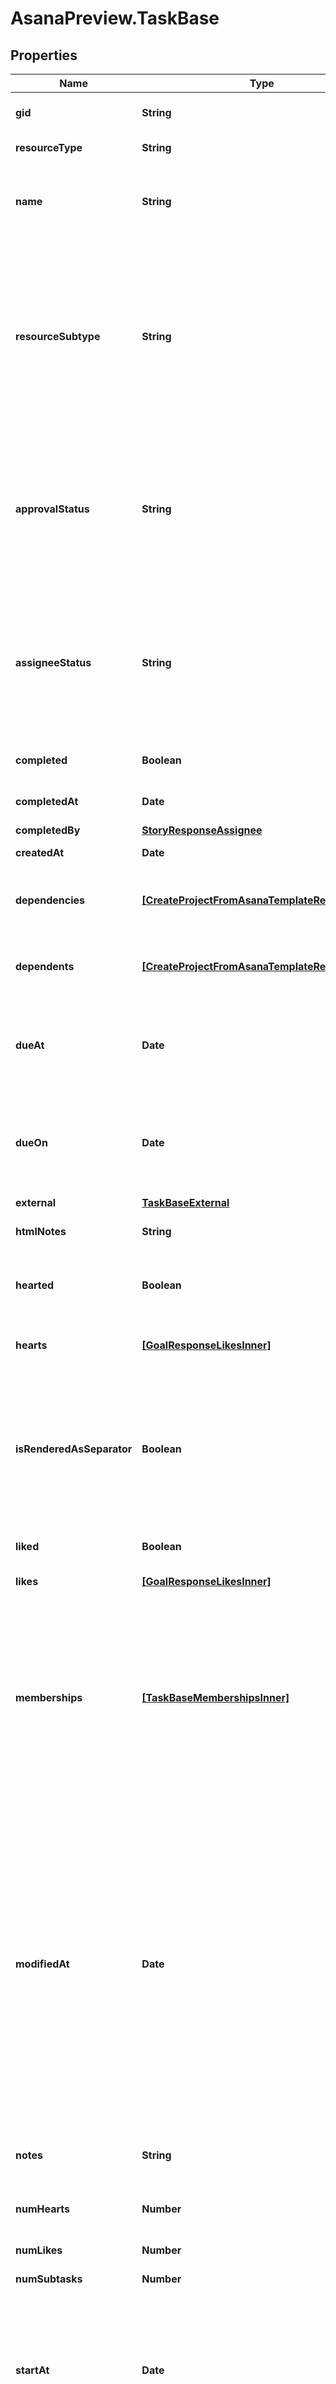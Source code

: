 # AsanaPreview.TaskBase

## Properties

Name | Type | Description | Notes
------------ | ------------- | ------------- | -------------
**gid** | **String** | Globally unique identifier of the resource, as a string. | [optional] [readonly] 
**resourceType** | **String** | The base type of this resource. | [optional] [readonly] 
**name** | **String** | Name of the task. This is generally a short sentence fragment that fits on a line in the UI for maximum readability. However, it can be longer. | [optional] 
**resourceSubtype** | **String** | The subtype of this resource. Different subtypes retain many of the same fields and behavior, but may render differently in Asana or represent resources with different semantic meaning. The resource_subtype &#x60;milestone&#x60; represent a single moment in time. This means tasks with this subtype cannot have a start_date. | [optional] 
**approvalStatus** | **String** | *Conditional* Reflects the approval status of this task. This field is kept in sync with &#x60;completed&#x60;, meaning &#x60;pending&#x60; translates to false while &#x60;approved&#x60;, &#x60;rejected&#x60;, and &#x60;changes_requested&#x60; translate to true. If you set completed to true, this field will be set to &#x60;approved&#x60;. | [optional] 
**assigneeStatus** | **String** | *Deprecated* Scheduling status of this task for the user it is assigned to. This field can only be set if the assignee is non-null. Setting this field to \&quot;inbox\&quot; or \&quot;upcoming\&quot; inserts it at the top of the section, while the other options will insert at the bottom. | [optional] 
**completed** | **Boolean** | True if the task is currently marked complete, false if not. | [optional] 
**completedAt** | **Date** | The time at which this task was completed, or null if the task is incomplete. | [optional] [readonly] 
**completedBy** | [**StoryResponseAssignee**](StoryResponseAssignee.md) |  | [optional] 
**createdAt** | **Date** | The time at which this resource was created. | [optional] [readonly] 
**dependencies** | [**[CreateProjectFromAsanaTemplateRequestAllOf]**](CreateProjectFromAsanaTemplateRequestAllOf.md) | [Opt In](/docs/inputoutput-options). Array of resources referencing tasks that this task depends on. The objects contain only the gid of the dependency. | [optional] [readonly] 
**dependents** | [**[CreateProjectFromAsanaTemplateRequestAllOf]**](CreateProjectFromAsanaTemplateRequestAllOf.md) | [Opt In](/docs/inputoutput-options). Array of resources referencing tasks that depend on this task. The objects contain only the ID of the dependent. | [optional] [readonly] 
**dueAt** | **Date** | The UTC date and time on which this task is due, or null if the task has no due time. This takes an ISO 8601 date string in UTC and should not be used together with &#x60;due_on&#x60;. | [optional] 
**dueOn** | **Date** | The localized date on which this task is due, or null if the task has no due date. This takes a date with &#x60;YYYY-MM-DD&#x60; format and should not be used together with &#x60;due_at&#x60;. | [optional] 
**external** | [**TaskBaseExternal**](TaskBaseExternal.md) |  | [optional] 
**htmlNotes** | **String** | [Opt In](/docs/inputoutput-options). The notes of the text with formatting as HTML. | [optional] 
**hearted** | **Boolean** | *Deprecated - please use liked instead* True if the task is hearted by the authorized user, false if not. | [optional] [readonly] 
**hearts** | [**[GoalResponseLikesInner]**](GoalResponseLikesInner.md) | *Deprecated - please use likes instead* Array of likes for users who have hearted this task. | [optional] [readonly] 
**isRenderedAsSeparator** | **Boolean** | [Opt In](/docs/inputoutput-options). In some contexts tasks can be rendered as a visual separator; for instance, subtasks can appear similar to [sections](/reference/sections) without being true &#x60;section&#x60; objects. If a &#x60;task&#x60; object is rendered this way in any context it will have the property &#x60;is_rendered_as_separator&#x60; set to &#x60;true&#x60;. | [optional] [readonly] 
**liked** | **Boolean** | True if the task is liked by the authorized user, false if not. | [optional] 
**likes** | [**[GoalResponseLikesInner]**](GoalResponseLikesInner.md) | Array of likes for users who have liked this task. | [optional] [readonly] 
**memberships** | [**[TaskBaseMembershipsInner]**](TaskBaseMembershipsInner.md) | *Create-only*. Array of projects this task is associated with and the section it is in. At task creation time, this array can be used to add the task to specific sections. After task creation, these associations can be modified using the &#x60;addProject&#x60; and &#x60;removeProject&#x60; endpoints. Note that over time, more types of memberships may be added to this property. | [optional] [readonly] 
**modifiedAt** | **Date** | The time at which this task was last modified.  The following conditions will change &#x60;modified_at&#x60;:  - story is created on a task - story is trashed on a task - attachment is trashed on a task - task is assigned or unassigned - custom field value is changed - the task itself is trashed - Or if any of the following fields are updated:   - completed   - name   - due_date   - description   - attachments   - items   - schedule_status  The following conditions will _not_ change &#x60;modified_at&#x60;:  - moving to a new container (project, portfolio, etc) - comments being added to the task (but the stories they generate   _will_ affect &#x60;modified_at&#x60;) | [optional] [readonly] 
**notes** | **String** | Free-form textual information associated with the task (i.e. its description). | [optional] 
**numHearts** | **Number** | *Deprecated - please use likes instead* The number of users who have hearted this task. | [optional] [readonly] 
**numLikes** | **Number** | The number of users who have liked this task. | [optional] [readonly] 
**numSubtasks** | **Number** | [Opt In](/docs/inputoutput-options). The number of subtasks on this task.  | [optional] [readonly] 
**startAt** | **Date** | Date and time on which work begins for the task, or null if the task has no start time. This takes an ISO 8601 date string in UTC and should not be used together with &#x60;start_on&#x60;. *Note: &#x60;due_at&#x60; must be present in the request when setting or unsetting the &#x60;start_at&#x60; parameter.* | [optional] 
**startOn** | **Date** | The day on which work begins for the task , or null if the task has no start date. This takes a date with &#x60;YYYY-MM-DD&#x60; format and should not be used together with &#x60;start_at&#x60;. *Note: &#x60;due_on&#x60; or &#x60;due_at&#x60; must be present in the request when setting or unsetting the &#x60;start_on&#x60; parameter.* | [optional] 
**actualTimeMinutes** | **Number** | This value represents the sum of all the Time Tracking entries in the Actual Time field on a given Task. It is represented as a nullable long value. | [optional] [readonly] 



## Enum: ResourceSubtypeEnum


* `default_task` (value: `"default_task"`)

* `milestone` (value: `"milestone"`)

* `section` (value: `"section"`)

* `approval` (value: `"approval"`)





## Enum: ApprovalStatusEnum


* `pending` (value: `"pending"`)

* `approved` (value: `"approved"`)

* `rejected` (value: `"rejected"`)

* `changes_requested` (value: `"changes_requested"`)





## Enum: AssigneeStatusEnum


* `today` (value: `"today"`)

* `upcoming` (value: `"upcoming"`)

* `later` (value: `"later"`)

* `new` (value: `"new"`)

* `inbox` (value: `"inbox"`)




